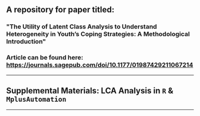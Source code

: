 
## A repository for paper titled: 

### "The Utility of Latent Class Analysis to Understand Heterogeneity in Youth’s Coping Strategies: A Methodological Introduction"

### Article can be found here: https://journals.sagepub.com/doi/10.1177/01987429211067214

***

## Supplemental Materials: LCA Analysis in `R` & `MplusAutomation`

***



